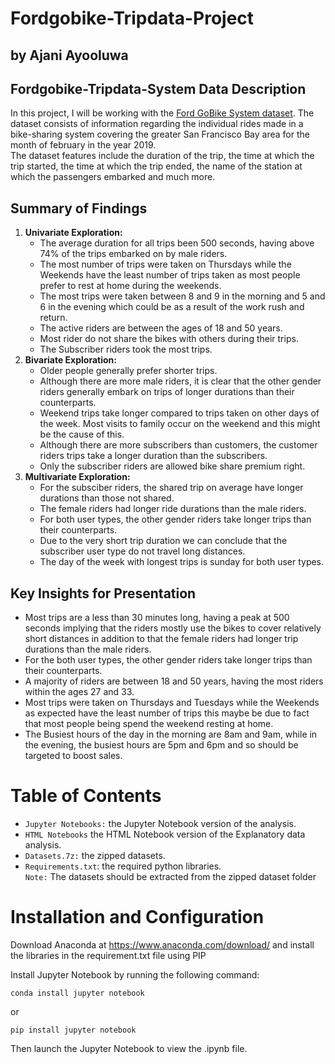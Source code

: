 # Fordgobike-Tripdata-Project
## by Ajani Ayooluwa
## Fordgobike-Tripdata-System Data Description
In this project, I will be working with the [Ford GoBike System dataset](https://www.google.com/url?q=https://video.udacity-data.com/topher/2020/October/5f91cf38_201902-fordgobike-tripdata/201902-fordgobike-tripdata.csv&sa=D&source=editors&ust=1664451931435624&usg=AOvVaw0JRo4WtCpd1Mt2Oy5dF7ee). The dataset consists of information regarding the individual rides made in a bike-sharing system covering the greater San Francisco Bay area for the month of february in the year 2019.<br>
The dataset features include the duration of the trip, the time at which the trip started, the time at which the trip ended, the name of the station at which the passengers embarked and much more.
## Summary of Findings
1. __Univariate Exploration:__
    - The average duration for all trips been 500 seconds, having above 74% of the trips embarked on by male riders. 
    - The most number of trips were taken on Thursdays while the Weekends have the least number of trips taken as most people prefer to rest at home during the weekends. 
    - The most trips were taken between 8 and 9 in the morning and 5 and 6 in the evening which could be as a result of the work rush and return. 
    - The active riders are between the ages of 18 and 50 years.
    - Most rider do not share the bikes with others during their trips.
    - The Subscriber riders took the most trips.
2. __Bivariate Exploration:__
    - Older people generally prefer shorter trips.
    - Although there are more male riders, it is clear that the other gender riders generally embark on trips of longer durations than their counterparts.
    - Weekend trips take longer compared to trips taken on other days of the week. Most visits to family occur on the weekend and this might be the cause of this.
    - Although there are more subscribers than customers, the customer riders trips take a longer duration than the subscribers.
    - Only the subscriber riders are allowed bike share premium right.
3. __Multivariate Exploration:__
    - For the subsciber riders, the shared trip on average have longer durations than those not shared.
    - The female riders had longer ride durations than the male riders. 
    - For both user types, the other gender riders take longer trips than their counterparts.
    - Due to the very short trip duration we can conclude that the subscriber user type do not travel long distances. 
    - The day of the week with longest trips is sunday for both user types.

## Key Insights for Presentation
- Most trips are a less than 30 minutes long, having a peak at 500 seconds implying that the riders mostly use the bikes to cover relatively short distances in addition to that the female riders had longer trip durations than the male riders. 
- For the both user types, the other gender riders take longer trips than their counterparts.
- A majority of riders are between 18 and 50 years, having the most riders within the ages 27 and 33.
- Most trips were taken on Thursdays and Tuesdays while the Weekends as expected have the least number of trips this maybe be due to fact that most people being spend the weekend resting at home.
- The Busiest hours of the day in the morning are 8am and 9am, while in the evening, the busiest hours are 5pm and 6pm and so should be targeted to boost sales.

# Table of Contents
- `Jupyter Notebooks:` the Jupyter Notebook version of the analysis.
- `HTML Notebooks` the HTML Notebook version of the Explanatory data analysis.
- `Datasets.7z:` the zipped datasets.
- `Requirements.txt`: the required python libraries.<br>
`Note:` The datasets should be extracted from the zipped dataset folder

# Installation and Configuration
Download Anaconda at https://www.anaconda.com/download/ and install the libraries in the requirement.txt file using PIP

Install Jupyter Notebook by running the following command:
```
conda install jupyter notebook
```
or
```
pip install jupyter notebook
```

Then launch the Jupyter Notebook to view the .ipynb file.
